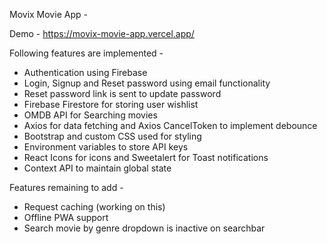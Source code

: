 Movix Movie App - 

Demo - https://movix-movie-app.vercel.app/

Following features are implemented - 

- Authentication using Firebase
- Login, Signup and Reset password using email functionality
- Reset password link is sent to update password
- Firebase Firestore for storing user wishlist
- OMDB API for Searching movies
- Axios for data fetching and Axios CancelToken to implement debounce
- Bootstrap and custom CSS used for styling
- Environment variables to store API keys
- React Icons for icons and Sweetalert for Toast notifications
- Context API to maintain global state

Features remaining to add - 
- Request caching (working on this)
- Offline PWA support
- Search movie by genre dropdown is inactive on searchbar
